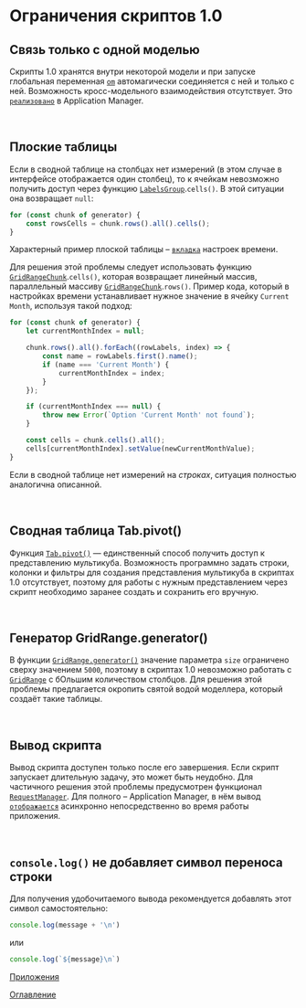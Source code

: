 # Ограничения скриптов 1.0

<a name="singleModel"></a>
## Связь только с одной моделью

Скрипты 1.0 хранятся внутри некоторой модели и при запуске глобальная переменная [`om`](../API/API.md#OM) автомагически соединяется с ней и только с ней. Возможность кросс-модельного взаимодействия отсутствует. Это [`реализовано`](https://github.com/optimacros/applications_documentation/blob/master/API/features.md#) в Application Manager.

&nbsp;

<a name="flatTable"></a>
## Плоские таблицы

Если в сводной таблице на столбцах нет измерений (в этом случае в интерфейсе отображается один столбец), то к ячейкам невозможно получить доступ через функцию [`LabelsGroup`](../API/OMviews.md#LabelsGroup).`cells()`. В этой ситуации она возвращает `null`:

```js
for (const chunk of generator) {
	const rowsCells = chunk.rows().all().cells();
}
```

Характерный пример плоской таблицы – [`вкладка`](../API/OMviews.md#TimeOptionsTab) настроек времени.

Для решения этой проблемы следует использовать функцию [`GridRangeChunk`](../API/OMviews.md#GridRangeChunk).`cells()`, которая возвращает линейный массив, параллельный массиву [`GridRangeChunk`](../API/OMviews.md#GridRangeChunk).`rows()`. Пример кода, который в настройках времени устанавливает нужное значение в ячейку `Current Month`, используя такой подход:

```js
for (const chunk of generator) {
	let currentMonthIndex = null;

	chunk.rows().all().forEach((rowLabels, index) => {
		const name = rowLabels.first().name();
		if (name === 'Current Month') {
			currentMonthIndex = index;
		}
	});

	if (currentMonthIndex === null) {
		throw new Error(`Option 'Current Month' not found`);
	}

	const cells = chunk.cells().all();
	cells[currentMonthIndex].setValue(newCurrentMonthValue);
}
```

Если в сводной таблице нет измерений на *строках*, ситуация полностью аналогична описанной.

&nbsp;

<a name="pivot"></a>
## Сводная таблица Tab.pivot()

Функция [`Tab.pivot()`](../API/OMviews.md#Tab.pivot) — единственный способ получить доступ к представлению мультикуба. Возможность программно задать строки, колонки и фильтры для создания представления мультикуба в скриптах 1.0 отсутствует, поэтому для работы с нужным представлением через скрипт необходимо заранее создать и сохранить его вручную.

&nbsp;

<a name="generator"></a>
## Генератор GridRange.generator()

В функции [`GridRange.generator()`](../API/OMviews.md#generator) значение параметра `size` ограничено сверху значением `5000`, поэтому в скриптах 1.0 невозможно работать с [`GridRange`](../API/OMviews.md#GridRange) с бОльшим количеством столбцов. Для решения этой проблемы предлагается окропить святой водой моделлера, который создаёт такие таблицы.

&nbsp;

<a name="syncOutput"></a>
## Вывод скрипта

Вывод скрипта доступен только после его завершения. Если скрипт запускает длительную задачу, это может быть неудобно. Для частичного решения этой проблемы предусмотрен функционал [`RequestManager`](../API/common.md#RequestManager). Для полного – Application Manager, в нём вывод [`отображается`](https://github.com/optimacros/applications_documentation/blob/master/API/diff.md#asyncOutput) асинхронно непосредственно во время работы приложения.

&nbsp;

<a name="noLineBreak"></a>
## `console.log()` не добавляет символ переноса строки

Для получения удобочитаемого вывода рекомендуется добавлять этот символ самостоятельно:

```js
console.log(message + '\n')
```

или

```js
console.log(`${message}\n`)
```


[Приложения](appendix.md)

[Оглавление](../README.md)
